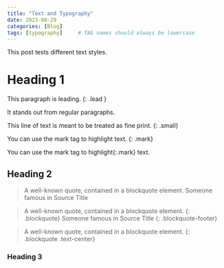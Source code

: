 ```yaml
---
title: "Text and Typography"
date: 2023-08-29
categories: [Blog]
tags: [typography]     # TAG names should always be lowercase
---
```


This post tests different text styles.

# Heading 1

This paragraph is leading.
{: .lead }

It stands out from regular paragraphs.

This line of text is meant to be treated as fine print.
{: .small}

You can use the mark tag to highlight text.
{: .mark}

You can use the mark tag to highlight{:.mark} text.

## Heading 2

> A well-known quote, contained in a blockquote element.
> Someone famous in Source Title

> A well-known quote, contained in a blockquote element.
{: .blockquote}
> Someone famous in Source Title
{: .blockquote-footer}

> A well-known quote, contained in a blockquote element.
{: .blockquote .text-center} 

### Heading 3
